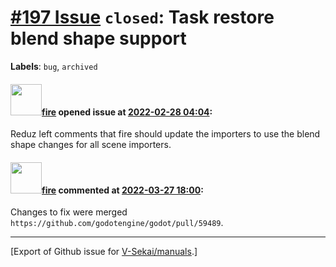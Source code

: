 # [\#197 Issue](https://github.com/V-Sekai/manuals/issues/197) `closed`: Task restore blend shape support
**Labels**: `bug`, `archived`


#### <img src="https://avatars.githubusercontent.com/u/32321?u=c2e06a3d2b49a467aa907e54aa259516440267cc&v=4" width="50">[fire](https://github.com/fire) opened issue at [2022-02-28 04:04](https://github.com/V-Sekai/manuals/issues/197):

Reduz left comments that fire should update the importers to use the blend shape changes for all scene importers.

#### <img src="https://avatars.githubusercontent.com/u/32321?u=c2e06a3d2b49a467aa907e54aa259516440267cc&v=4" width="50">[fire](https://github.com/fire) commented at [2022-03-27 18:00](https://github.com/V-Sekai/manuals/issues/197#issuecomment-1079984893):

Changes to fix were merged `https://github.com/godotengine/godot/pull/59489`.


-------------------------------------------------------------------------------



[Export of Github issue for [V-Sekai/manuals](https://github.com/V-Sekai/manuals).]
